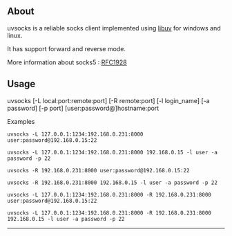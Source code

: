 About
---

uvsocks is a reliable socks client implemented using [libuv](https://github.com/libuv/libuv) for windows and linux.

It has support forward and reverse mode.

More information about socks5 : [RFC1928](http://www.ietf.org/rfc/rfc1928.txt "RFC1928")

Usage
---
   uvsocks [-L local:port:remote:port]
           [-R remote:port]
           [-l login_name]
           [-a password]
           [-p port]
           [user:password@]hostname:port

Examples

`uvsocks -L 127.0.0.1:1234:192.168.0.231:8000 user:password@192.168.0.15:22`

`uvsocks -L 127.0.0.1:1234:192.168.0.231:8000 192.168.0.15 -l user -a password -p 22`

`uvsocks -R 192.168.0.231:8000 user:password@192.168.0.15:22`

`uvsocks -R 192.168.0.231:8000 192.168.0.15 -l user -a password -p 22`

`uvsocks -L 127.0.0.1:1234:192.168.0.231:8000 -R 192.168.0.231:8000 user:password@192.168.0.15:22`

`uvsocks -L 127.0.0.1:1234:192.168.0.231:8000 -R 192.168.0.231:8000 192.168.0.15 -l user -a password -p 22`

---


